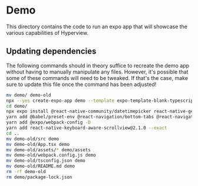 # Demo

This directory contains the code to run an expo app that will showcase the various capabilities of Hyperview.

## Updating dependencies

The following commands should in theory suffice to recreate the demo app without having to manually manipulate any files.
However, it's possible that some of these commands will need to be tweaked. If that's the case, make sure to update this file once the command has been adjusted!

```sh
mv demo/ demo-old
npx --yes create-expo-app demo --template expo-template-blank-typescript
cd demo/
npx expo install @react-native-community/datetimepicker react-native-gesture-handler react-native-safe-area-context react-native-screens react-native-web react-native-webview
yarn add @babel/preset-env @react-navigation/bottom-tabs @react-navigation/native @react-navigation/stack @types/react moment react-dom typescript hyperview
yarn add @expo/webpack-config -D
yarn add react-native-keyboard-aware-scrollview@2.1.0 --exact
cd ..
mv demo-old/src demo
mv demo-old/App.tsx demo
mv demo-old/assets/* demo/assets
mv demo-old/webpack.config.js demo
mv demo-old/tsconfig.json demo
mv demo-old/README.md demo
rm -rf demo-old
rm demo/package-lock.json
```
